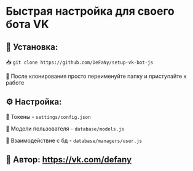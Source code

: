 # Быстрая настройка для своего бота VK

## 🔧 Установка:
   📥 `git clone https://github.com/DeFaNy/setup-vk-bot-js`
   
   💙 После клонирования просто переименуйте папку и приступайте к работе 
## ⚙ Настройка:

   🔑 Токены - `settings/config.json`

   📝 Модели пользователя - `database/models.js`

   📡 Взаимодействие с бд - `database/managers/user.js`

## 👤 Автор: https://vk.com/defany
